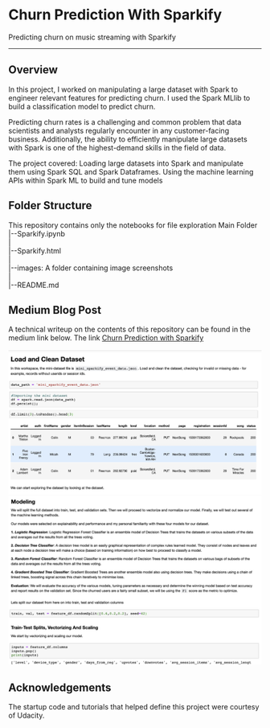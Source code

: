 # Churn Prediction With Sparkify
Predicting churn on music streaming with Sparkify

---

## Overview
In this project, I worked on manipulating a large dataset with Spark to engineer relevant features for predicting churn. I used the Spark MLlib to build a classification model to predict churn.

Predicting churn rates is a challenging and common problem that data scientists and analysts regularly encounter in any customer-facing business. Additionally, the ability to efficiently manipulate large datasets with Spark is one of the highest-demand skills in the field of data.

The project covered:
Loading large datasets into Spark and manipulate them using Spark SQL and Spark Dataframes.
Using the machine learning APIs within Spark ML to build and tune models


## Folder Structure
This repository contains only the notebooks for file exploration
Main Folder
   |--Sparkify.ipynb <br>
   | <br>
   |--Sparkify.html <br>
   | <br>
   |--images: A folder containing image screenshots <br>
   | <br>
   |--README.md <br>

## Medium Blog Post
A technical writeup on the contents of this repository can be found in the medium link below. The link [Churn Prediction with Sparkify](https://medium.com/@kehindeadiguno/analysing-customer-churn-with-pyspark-b23329e4525c)


![Notebook Image 1](images/image1.jpg)
![Notebook Image 2](images/image2.jpg)


## Acknowledgements
The startup code and tutorials that helped define this project were courtesy of Udacity.
